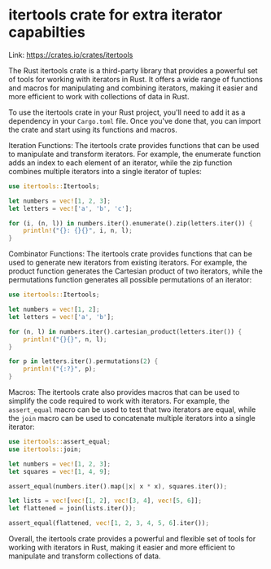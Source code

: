 # itertools crate for extra iterator capabilties

Link: <https://crates.io/crates/itertools>

The Rust itertools crate is a third-party library that provides a powerful set of tools for working with iterators in Rust. It offers a wide range of functions and macros for manipulating and combining iterators, making it easier and more efficient to work with collections of data in Rust.

To use the itertools crate in your Rust project, you'll need to add it as a dependency in your `Cargo.toml` file. Once you've done that, you can import the crate and start using its functions and macros.

Iteration Functions: The itertools crate provides functions that can be used to manipulate and transform iterators. For example, the enumerate function adds an index to each element of an iterator, while the zip function combines multiple iterators into a single iterator of tuples:

```rust
use itertools::Itertools;

let numbers = vec![1, 2, 3];
let letters = vec!['a', 'b', 'c'];

for (i, (n, l)) in numbers.iter().enumerate().zip(letters.iter()) {
    println!("{}: {}{}", i, n, l);
}
```

Combinator Functions: The itertools crate provides functions that can be used to generate new iterators from existing iterators. For example, the product function generates the Cartesian product of two iterators, while the permutations function generates all possible permutations of an iterator:

```rust
use itertools::Itertools;

let numbers = vec![1, 2];
let letters = vec!['a', 'b'];

for (n, l) in numbers.iter().cartesian_product(letters.iter()) {
    println!("{}{}", n, l);
}

for p in letters.iter().permutations(2) {
    println!("{:?}", p);
}
```

Macros: The itertools crate also provides macros that can be used to simplify the code required to work with iterators. For example, the `assert_equal` macro can be used to test that two iterators are equal, while the `join` macro can be used to concatenate multiple iterators into a single iterator:

```rust
use itertools::assert_equal;
use itertools::join;

let numbers = vec![1, 2, 3];
let squares = vec![1, 4, 9];

assert_equal(numbers.iter().map(|x| x * x), squares.iter());

let lists = vec![vec![1, 2], vec![3, 4], vec![5, 6]];
let flattened = join(lists.iter());

assert_equal(flattened, vec![1, 2, 3, 4, 5, 6].iter());
```

Overall, the itertools crate provides a powerful and flexible set of tools for working with iterators in Rust, making it easier and more efficient to manipulate and transform collections of data.
